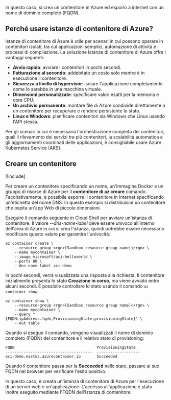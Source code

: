 In questo caso, si crea un contenitore in Azure ed esporlo a internet con un nome di dominio completo (FQDN).

## <a name="why-use-azure-container-instances"></a>Perché usare istanze di contenitore di Azure?

Istanze di contenitore di Azure è utile per scenari in cui possono operare in contenitori isolati, tra cui applicazioni semplici, automazione di attività e i processi di compilazione. La soluzione Istanze di contenitore di Azure offre i vantaggi seguenti:

- **Avvio rapido**: avviare i contenitori in pochi secondi.
- **Fatturazione al secondo**: addebitato un costo solo mentre è in esecuzione il contenitore.
- **Sicurezza a livello di hypervisor**: isolare l'applicazione completamente come lo sarebbe in una macchina virtuale.
- **Dimensioni personalizzate**: specificare valori esatti per la memoria e core CPU.
- **Un archivio permanente**: montare file di Azure condivide direttamente a un contenitore per recuperare e rendere persistente lo stato.
- **Linux e Windows**: pianificare contenitori sia Windows che Linux usando l'API stessa.

Per gli scenari in cui è necessaria l'orchestrazione completa dei contenitori, quali il rilevamento dei servizi tra più contenitori, la scalabilità automatica e gli aggiornamenti coordinati delle applicazioni, è consigliabile usare Azure Kubernetes Service (AKS).

## <a name="create-a-container"></a>Creare un contenitore

[!include[](../../../includes/azure-sandbox-activate.md)]

Per creare un contenitore specificando un nome, un'immagine Docker e un gruppo di risorse di Azure per il **contenitore di az creare** comando. Facoltativamente, è possibile esporre il contenitore in Internet specificando un'etichetta del nome DNS. In questo esempio si distribuisce un contenitore che ospita un'app Web di piccole dimensioni.

Eseguire il comando seguente in Cloud Shell per avviare un'istanza di contenitore. Il valore *--dns-name-label* deve essere univoco all'interno dell'area di Azure in cui si crea l'istanza, quindi potrebbe essere necessario modificare questo valore per garantire l'univocità:

```azurecli
az container create \
    --resource-group <rgn>[Sandbox resource group name]</rgn> \
    --name mycontainer \
    --image microsoft/aci-helloworld \
    --ports 80 \
    --dns-name-label aci-demo
```

In pochi secondi, verrà visualizzata una risposta alla richiesta. Il contenitore inizialmente presenta lo stato **Creazione in corso**, ma viene avviato entro alcuni secondi. È possibile controllare lo stato usando il comando `az container show`:

```azurecli
az container show \
    --resource-group <rgn>[Sandbox resource group name]</rgn> \
    --name mycontainer \
    --query "{FQDN:ipAddress.fqdn,ProvisioningState:provisioningState}" \
    --out table
```

Quando si esegue il comando, vengono visualizzati il nome di dominio completo (FQDN) del contenitore e il relativo stato di provisioning:

```output
FQDN                                    ProvisioningState
--------------------------------------  -------------------
aci-demo.eastus.azurecontainer.io       Succeeded
```

Quando il contenitore passa per la **Succeeded** nello stato, passare al suo FQDN nel browser per verificare l'esito positivo.

In questo caso, è creata un'istanza di contenitore di Azure per l'esecuzione di un server web e un'applicazione. L'accesso all'applicazione è stato inoltre eseguito mediante l'FQDN dell'istanza di contenitore.